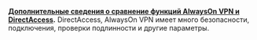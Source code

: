 **[Дополнительные сведения о сравнение функций AlwaysOn VPN и DirectAccess](../vpn/vpn-map-da.md).** DirectAccess, AlwaysOn VPN имеет много безопасности, подключения, проверки подлинности и другие параметры.